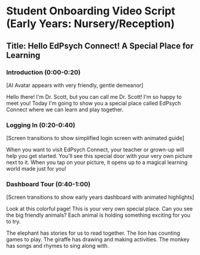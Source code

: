 # Student Onboarding Video Script (Early Years: Nursery/Reception)

## Title: Hello EdPsych Connect! A Special Place for Learning

### Introduction (0:00-0:20)
[AI Avatar appears with very friendly, gentle demeanor]

Hello there! I'm Dr. Scott, but you can call me Dr. Scott! I'm so happy to meet you! Today I'm going to show you a special place called EdPsych Connect where we can learn and play together.

### Logging In (0:20-0:40)
[Screen transitions to show simplified login screen with animated guide]

When you want to visit EdPsych Connect, your teacher or grown-up will help you get started. You'll see this special door with your very own picture next to it. When you tap on your picture, it opens up to a magical learning world made just for you!

### Dashboard Tour (0:40-1:00)
[Screen transitions to show early years dashboard with animated highlights]

Look at this colorful page! This is your very own special place. Can you see the big friendly animals? Each animal is holding something exciting for you to try.

The elephant has stories for us to read together.
The lion has counting games to play.
The giraffe has drawing and making activities.
The monkey has songs and rhymes to sing along with.

### Learning Activities (1:00-1:20)
[Screen transitions to show simple learning activities]

When you tap on an animal friend, they'll show you something fun to do. Sometimes you might listen to a story, sometimes you might count things, and sometimes you might draw or make sounds.

If something feels a bit tricky, that's okay! You can always ask for help by tapping this friendly star, and it will give you some extra help.

### Voice Features (1:20-1:40)
[Screen transitions to show simplified voice input features]

Sometimes instead of tapping buttons, you can talk to EdPsych Connect! If you see this microphone, you can tap it and then say your answer out loud. Isn't that clever?

And if you want to hear something again, you can tap this ear button, and it will speak to you. Let's try it now!

### Getting Help (1:40-2:00)
[AI Avatar returns to screen with friendly animal puppet]

If you ever need help, you can always ask your teacher or grown-up. Or you can tap on this friendly helper star, and it will show you what to do next.

Remember, in EdPsych Connect, we learn by playing and trying new things. It's okay if something feels tricky at first - that's how our brains grow stronger!

### Conclusion (2:00-2:20)
[AI Avatar smiles warmly with animated stars and animals]

I'm so excited for all the fun we're going to have learning together in EdPsych Connect! Every time you visit, there will be new things to discover and try.

Now, let's go on our learning adventure! Are you ready? Let's go!

[Screen transitions to animated "Let's Go!" button with friendly animals cheering as video ends]
